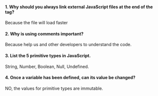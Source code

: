 #### 1. Why should you always link external JavaScript files at the end of the <body> tag?
Because the file will load faster

#### 2. Why is using comments important?
Because help us and other developers to understand the code.


#### 3. List the 5 primitive types in JavaScript.
String, Number, Boolean, Null, Undefined.

#### 4. Once a variable has been defined, can its value be changed?
NO, the values for primitive types are immutable.
